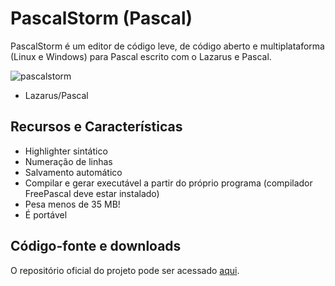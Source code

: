 # PascalStorm (Pascal)

PascalStorm é um editor de código leve, de código aberto e multiplataforma (Linux e Windows) para Pascal escrito com o Lazarus e Pascal.

![pascalstorm](https://andrewnationdev.vercel.app/img/pascalstorm.png)

- Lazarus/Pascal

## Recursos e Características

- Highlighter sintático
- Numeração de linhas
- Salvamento automático
- Compilar e gerar executável a partir do próprio programa (compilador FreePascal deve estar instalado)
- Pesa menos de 35 MB!
- É portável

## Código-fonte e downloads

O repositório oficial do projeto pode ser acessado [aqui](https://github.com/Redwars22/pascalstorm).